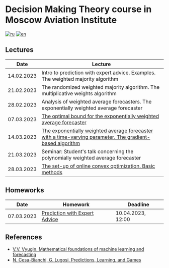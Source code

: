# Decision Making Theory сourse in Moscow Aviation Institute

[![ru](https://img.shields.io/badge/lang-ru-blue.svg)](README.ru.md)
[![en](https://img.shields.io/badge/lang-en-red.svg)](README.md)

## Lectures
| Date       | Lecture |
|------------|---------|
| 14.02.2023 | Intro to prediction with expert advice. Examples. The weighted majority algorithm |
| 21.02.2023 | The randomized weighted majority algorithm. The multiplicative weights algorithm |
| 28.02.2023 | Analysis of weighted average forecasters. The exponentially weighted average forecaster |
| 07.03.2023 | [The optimal bound for the exponentially weighted average forecaster](/lectures/lecture04.pdf) |
| 14.03.2023 | [The exponentially weighted average forecaster with a time-varying parameter. The gradient-based algorithm](/lectures/lecture05.pdf) |
| 21.03.2023 | Seminar: Student's talk concerning the polynomially weighted average forecaster |
| 28.03.2023 | [The set-up of online convex optimization. Basic methods](/lectures/lecture06.pdf) |

## Homeworks
| Date       | Homework | Deadline |
|------------|----------|----------|
| 07.03.2023 | [Prediction with Expert Advice](./hw/hw1.pdf) | 10.04.2023, 12:00 |

## References

- [V.V. Vyugin. Mathematical foundations of machine learning and forecasting](http://iitp.ru/upload/publications/6256/vyugin1.pdf)
- [N. Cesa-Bianchi, G. Lugosi. Predictions, Learning, and Games](https://www.ii.uni.wroc.pl/~lukstafi/pmwiki/uploads/AGT/Prediction_Learning_and_Games.pdf)
